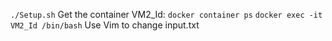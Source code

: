 ```./Setup.sh```
Get the container VM2_Id: ```docker container ps```
```docker exec -it VM2_Id /bin/bash```
Use Vim to change input.txt
